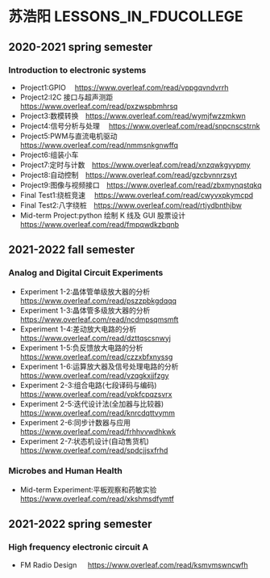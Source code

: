 # 苏浩阳 LESSONS_IN_FDUCOLLEGE
## 2020-2021 spring semester
### Introduction to electronic systems
  - Project1:GPIO &emsp;https://www.overleaf.com/read/vppgqvndvrrh
  - Project2:I2C 接口与超声测距&emsp;https://www.overleaf.com/read/pxzwspbmhrsq
  - Project3:数模转换&emsp;https://www.overleaf.com/read/wymjfwzzmkwn
  - Project4:信号分析与处理 &emsp;https://www.overleaf.com/read/snpcnscstrnk
  - Project5:PWM与直流电机驱动&emsp;https://www.overleaf.com/read/nmmsnkgnwffq
  - Project6:组装小车
  - Project7:定时与计数&emsp;https://www.overleaf.com/read/xnzqwkgyypmy
  - Project8:自动控制&emsp;https://www.overleaf.com/read/gzcbvnnrzsyt
  - Project9:图像与视频接口&emsp;https://www.overleaf.com/read/zbxmynqstqkq
  - Final Test1:绕桩竞速&emsp; https://www.overleaf.com/read/cwyvxpkymcpd
  - Final Test2:八字绕桩&emsp;https://www.overleaf.com/read/rtjydbnthjbw
  - Mid-term Project:python 绘制 K 线及 GUI 股票设计&emsp;https://www.overleaf.com/read/fmpqwdkzbqnb


 ## 2021-2022 fall semester
 ### Analog and Digital Circuit Experiments 
 - Experiment 1-2:晶体管单级放大器的分析 &emsp;https://www.overleaf.com/read/pszzpbkgdqqq
 - Experiment 1-3:晶体管多级放大器的分析&emsp;https://www.overleaf.com/read/ncdmpsqmsmft
 - Experiment 1-4:差动放大电路的分析&emsp;https://www.overleaf.com/read/dzttqscsnwyj
 - Experiment 1-5:负反馈放大电路的分析&emsp;https://www.overleaf.com/read/czzxbfxnyssg
 - Experiment 1-6:运算放大器及信号处理电路的分析&emsp;https://www.overleaf.com/read/vzqgkxjjfzgy
 - Experiment 2-3:组合电路(七段译码与编码)&emsp;https://www.overleaf.com/read/vpkfcpqzsvrx
 - Experiment 2-5:迭代设计法(全加器与比较器)&emsp;https://www.overleaf.com/read/knrcdqttvymm
 - Experiment 2-6:同步计数器与应用&emsp;https://www.overleaf.com/read/frhhvvwdhkwk
 - Experiment 2-7:状态机设计(自动售货机)&emsp;https://www.overleaf.com/read/spdcjjsxfrhd

 ### Microbes and Human Health
 - Mid-term Experiment:平板观察和药敏实验&emsp;https://www.overleaf.com/read/xkshmsdfymtf

 ## 2021-2022 spring semester
 ### High frequency electronic circuit A
 - FM Radio Design &emsp; https://www.overleaf.com/read/ksmvmswncwfh
